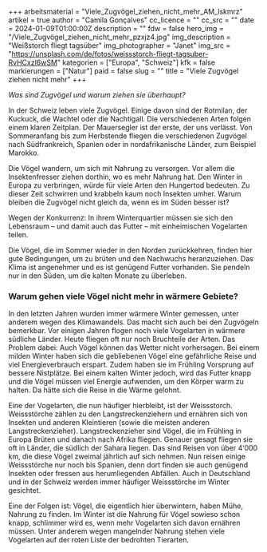 +++
arbeitsmaterial = "Viele_Zugvögel_ziehen_nicht_mehr_AM_lskmrz"
artikel = true
author = "Camila Gonçalves"
cc_licence = ""
cc_src = ""
date = 2024-01-09T01:00:00Z
description = ""
fdw = false
hero_img = "/Viele_Zugvögel_ziehen_nicht_mehr_pzxjz4.jpg"
img_description = "Weißstorch fliegt tagsüber"
img_photographer = "Janet"
img_src = "https://unsplash.com/de/fotos/weissstorch-fliegt-tagsuber-RvHCxzl6wSM"
kategorien = ["Europa", "Schweiz"]
kfk = false
markierungen = ["Natur"]
paid = false
slug = ""
title = "Viele Zugvögel ziehen nicht mehr"
+++

_Was sind Zugvögel und warum ziehen sie überhaupt?_

In der Schweiz leben viele Zugvögel. Einige davon sind der Rotmilan, der Kuckuck, die Wachtel oder die Nachtigall. Die verschiedenen Arten folgen einem klaren Zeitplan. Der Mauersegler ist der erste, der uns verlässt. Von Sommeranfang bis zum Herbstende fliegen die verschiedenen Zugvögel nach Südfrankreich, Spanien oder in nordafrikanische Länder, zum Beispiel Marokko.

Die Vögel wandern, um sich mit Nahrung zu versorgen. Vor allem die Insektenfresser ziehen dorthin, wo es mehr Nahrung hat. Den Winter in Europa zu verbringen, würde für viele Arten den Hungertod bedeuten. Zu dieser Zeit schwirren und krabbeln kaum noch Insekten umher.
Warum bleiben die Zugvögel nicht gleich da, wenn es im Süden besser ist?

Wegen der Konkurrenz: In ihrem Winterquartier müssen sie sich den Lebensraum – und damit auch das Futter – mit einheimischen Vogelarten teilen.

Die Vögel, die im Sommer wieder in den Norden zurückkehren, finden hier gute Bedingungen, um zu brüten und den Nachwuchs heranzuziehen. Das Klima ist angenehmer und es ist genügend Futter vorhanden. Sie pendeln nur in den Süden, um die kalten Monate zu überleben.

### Warum gehen viele Vögel nicht mehr in wärmere Gebiete?

In den letzten Jahren wurden immer wärmere Winter gemessen, unter anderem wegen des Klimawandels. Das macht sich auch bei den Zugvögeln bemerkbar. Vor einigen Jahren flogen noch viele Vogelarten in wärmere südliche Länder. Heute fliegen oft nur noch Bruchteile der Arten. Das Problem dabei: Auch Vögel können das Wetter nicht vorhersagen. Bei einem milden Winter haben sich die gebliebenen Vögel eine gefährliche Reise und viel Energieverbrauch erspart. Zudem haben sie im Frühling Vorsprung auf bessere Nistplätze. Bei einem kalten Winter jedoch, wird das Futter knapp und die Vögel müssen viel Energie aufwenden, um den Körper warm zu halten. Da hätte sich die Reise in die Wärme gelohnt.

Eine der Vogelarten, die nun häufiger hierbleibt, ist der Weissstorch. Weissstörche zählen zu den Langstreckenziehern und ernähren sich von Insekten und anderen Kleintieren (sowie die meisten anderen Langstreckenzieher). Langstreckenzieher sind Vögel, die im Frühling in Europa Brüten und danach nach Afrika fliegen. Genauer gesagt fliegen sie oft in Länder, die südlich der Sahara liegen. Das sind Reisen von über 4‘000 km, die diese Vögel zweimal jährlich auf sich nehmen. Nun reisen einige Weissstörche nur noch bis Spanien, denn dort finden sie auch genügend Insekten oder fressen aus herumliegenden Abfällen. Auch in Deutschland und in der Schweiz werden immer häufiger Weissstörche im Winter gesichtet.

Eine der Folgen ist: Vögel, die eigentlich hier überwintern, haben Mühe, Nahrung zu finden. Im Winter ist die Nahrung für Vögel sowieso schon knapp, schlimmer wird es, wenn mehr Vogelarten sich davon ernähren müssen. Unter anderem wegen mangelnder Nahrung stehen viele Vogelarten auf der roten Liste der bedrohten Tierarten.
